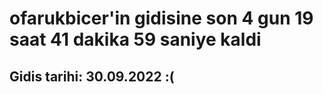 # ofarukbicer'in gidisine son 4 gun 19 saat 41 dakika 59 saniye kaldi

## Gidis tarihi: 30.09.2022 :(